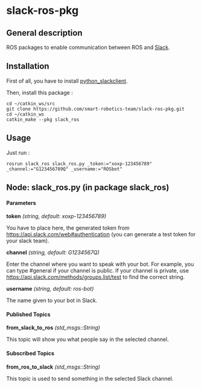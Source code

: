 slack-ros-pkg
====================

General description
---------------------
ROS packages to enable communication between ROS and [Slack](https://slack.com/).

Installation
---------------------
First of all, you have to install [python_slackclient](https://github.com/slackhq/python-slackclient). 

Then, install this package :

    cd ~/catkin_ws/src
    git clone https://github.com/smart-robotics-team/slack-ros-pkg.git
    cd ~/catkin_ws
    catkin_make --pkg slack_ros

Usage
---------------------
Just run :

    rosrun slack_ros slack_ros.py _token:="xoxp-123456789" _channel:="G123456789Q" _username:="ROSbot"

Node: slack_ros.py (in package slack_ros)
---------------------
#### Parameters
**token** *(string, default: xoxp-123456789)*

You have to place here, the generated token from https://api.slack.com/web#authentication (you can generate a test token for your slack team).


**channel** *(string, default: G1234567Q)*

Enter the channel where you want to speak with your bot. For example, you can type #general if your channel is public. If your channel is private, use https://api.slack.com/methods/groups.list/test to find the correct string.


**username** *(string, default: ros-bot)*

The name given to your bot in Slack.


#### Published Topics
**from_slack_to_ros** *(std_msgs::String)*   

This topic will show you what people say in the selected channel.

#### Subscribed Topics
**from_ros_to_slack** *(std_msgs::String)*   

This topic is used to send something in the selected Slack channel.
